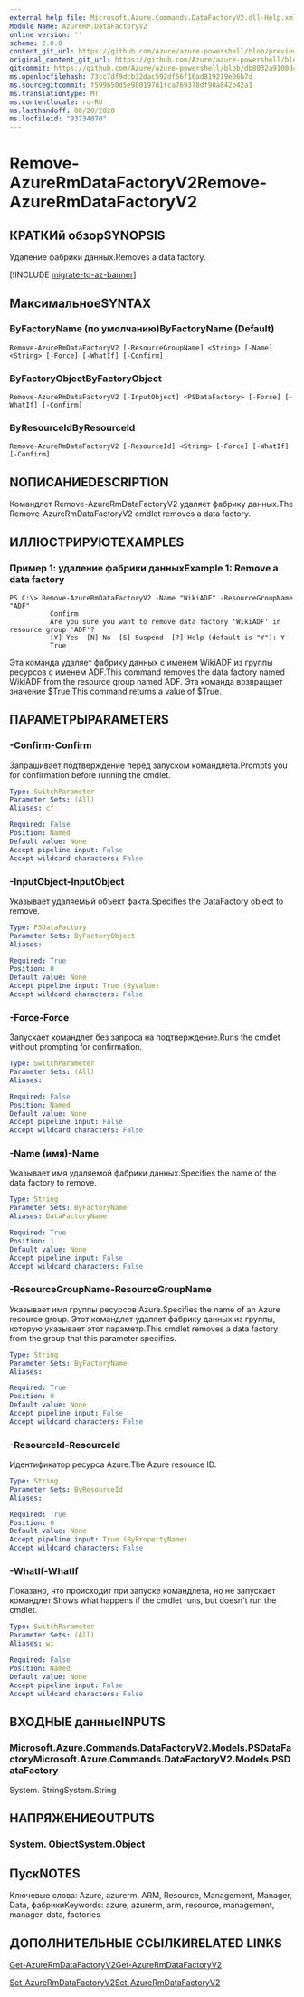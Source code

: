 ```yaml
---
external help file: Microsoft.Azure.Commands.DataFactoryV2.dll-Help.xml
Module Name: AzureRM.DataFactoryV2
online version: ''
schema: 2.0.0
content_git_url: https://github.com/Azure/azure-powershell/blob/preview/src/ResourceManager/DataFactories/Commands.DataFactoryV2/help/Remove-AzureRmDataFactoryV2.md
original_content_git_url: https://github.com/Azure/azure-powershell/blob/preview/src/ResourceManager/DataFactories/Commands.DataFactoryV2/help/Remove-AzureRmDataFactoryV2.md
gitcommit: https://github.com/Azure/azure-powershell/blob/db8032a9100d47fd3aa4248c7807d8e0bb538e83
ms.openlocfilehash: 73cc7df9dcb32dac592df56f16ad819219e06b7d
ms.sourcegitcommit: f599b50d5e980197d1fca769378df90a842b42a1
ms.translationtype: MT
ms.contentlocale: ru-RU
ms.lasthandoff: 08/20/2020
ms.locfileid: "93734070"
---
```

# <span data-ttu-id="3464c-101">Remove-AzureRmDataFactoryV2</span><span class="sxs-lookup"><span data-stu-id="3464c-101">Remove-AzureRmDataFactoryV2</span></span>

## <span data-ttu-id="3464c-102">КРАТКИй обзор</span><span class="sxs-lookup"><span data-stu-id="3464c-102">SYNOPSIS</span></span>
<span data-ttu-id="3464c-103">Удаление фабрики данных.</span><span class="sxs-lookup"><span data-stu-id="3464c-103">Removes a data factory.</span></span>

[!INCLUDE [migrate-to-az-banner](../../includes/migrate-to-az-banner.md)]

## <span data-ttu-id="3464c-104">Максимальное</span><span class="sxs-lookup"><span data-stu-id="3464c-104">SYNTAX</span></span>

### <span data-ttu-id="3464c-105">ByFactoryName (по умолчанию)</span><span class="sxs-lookup"><span data-stu-id="3464c-105">ByFactoryName (Default)</span></span>
```
Remove-AzureRmDataFactoryV2 [-ResourceGroupName] <String> [-Name] <String> [-Force] [-WhatIf] [-Confirm]
```

### <span data-ttu-id="3464c-106">ByFactoryObject</span><span class="sxs-lookup"><span data-stu-id="3464c-106">ByFactoryObject</span></span>
```
Remove-AzureRmDataFactoryV2 [-InputObject] <PSDataFactory> [-Force] [-WhatIf] [-Confirm]
```

### <span data-ttu-id="3464c-107">ByResourceId</span><span class="sxs-lookup"><span data-stu-id="3464c-107">ByResourceId</span></span>
```
Remove-AzureRmDataFactoryV2 [-ResourceId] <String> [-Force] [-WhatIf] [-Confirm]
```

## <span data-ttu-id="3464c-108">NОПИСАНИЕ</span><span class="sxs-lookup"><span data-stu-id="3464c-108">DESCRIPTION</span></span>
<span data-ttu-id="3464c-109">Командлет Remove-AzureRmDataFactoryV2 удаляет фабрику данных.</span><span class="sxs-lookup"><span data-stu-id="3464c-109">The Remove-AzureRmDataFactoryV2 cmdlet removes a data factory.</span></span>

## <span data-ttu-id="3464c-110">ИЛЛЮСТРИРУЮТ</span><span class="sxs-lookup"><span data-stu-id="3464c-110">EXAMPLES</span></span>

### <span data-ttu-id="3464c-111">Пример 1: удаление фабрики данных</span><span class="sxs-lookup"><span data-stu-id="3464c-111">Example 1: Remove a data factory</span></span>
```
PS C:\> Remove-AzureRmDataFactoryV2 -Name "WikiADF" -ResourceGroupName "ADF"
          Confirm
          Are you sure you want to remove data factory 'WikiADF' in resource group 'ADF'?
          [Y] Yes  [N] No  [S] Suspend  [?] Help (default is "Y"): Y
          True
```

<span data-ttu-id="3464c-112">Эта команда удаляет фабрику данных с именем WikiADF из группы ресурсов с именем ADF.</span><span class="sxs-lookup"><span data-stu-id="3464c-112">This command removes the data factory named WikiADF from the resource group named ADF.</span></span>
<span data-ttu-id="3464c-113">Эта команда возвращает значение $True.</span><span class="sxs-lookup"><span data-stu-id="3464c-113">This command returns a value of $True.</span></span>

## <span data-ttu-id="3464c-114">ПАРАМЕТРЫ</span><span class="sxs-lookup"><span data-stu-id="3464c-114">PARAMETERS</span></span>

### <span data-ttu-id="3464c-115">-Confirm</span><span class="sxs-lookup"><span data-stu-id="3464c-115">-Confirm</span></span>
<span data-ttu-id="3464c-116">Запрашивает подтверждение перед запуском командлета.</span><span class="sxs-lookup"><span data-stu-id="3464c-116">Prompts you for confirmation before running the cmdlet.</span></span>

```yaml
Type: SwitchParameter
Parameter Sets: (All)
Aliases: cf

Required: False
Position: Named
Default value: None
Accept pipeline input: False
Accept wildcard characters: False
```

### <span data-ttu-id="3464c-117">-InputObject</span><span class="sxs-lookup"><span data-stu-id="3464c-117">-InputObject</span></span>
<span data-ttu-id="3464c-118">Указывает удаляемый объект факта.</span><span class="sxs-lookup"><span data-stu-id="3464c-118">Specifies the DataFactory object to remove.</span></span>

```yaml
Type: PSDataFactory
Parameter Sets: ByFactoryObject
Aliases: 

Required: True
Position: 0
Default value: None
Accept pipeline input: True (ByValue)
Accept wildcard characters: False
```

### <span data-ttu-id="3464c-119">-Force</span><span class="sxs-lookup"><span data-stu-id="3464c-119">-Force</span></span>
<span data-ttu-id="3464c-120">Запускает командлет без запроса на подтверждение.</span><span class="sxs-lookup"><span data-stu-id="3464c-120">Runs the cmdlet without prompting for confirmation.</span></span>

```yaml
Type: SwitchParameter
Parameter Sets: (All)
Aliases: 

Required: False
Position: Named
Default value: None
Accept pipeline input: False
Accept wildcard characters: False
```

### <span data-ttu-id="3464c-121">-Name (имя)</span><span class="sxs-lookup"><span data-stu-id="3464c-121">-Name</span></span>
<span data-ttu-id="3464c-122">Указывает имя удаляемой фабрики данных.</span><span class="sxs-lookup"><span data-stu-id="3464c-122">Specifies the name of the data factory to remove.</span></span>

```yaml
Type: String
Parameter Sets: ByFactoryName
Aliases: DataFactoryName

Required: True
Position: 1
Default value: None
Accept pipeline input: False
Accept wildcard characters: False
```

### <span data-ttu-id="3464c-123">-ResourceGroupName</span><span class="sxs-lookup"><span data-stu-id="3464c-123">-ResourceGroupName</span></span>
<span data-ttu-id="3464c-124">Указывает имя группы ресурсов Azure.</span><span class="sxs-lookup"><span data-stu-id="3464c-124">Specifies the name of an Azure resource group.</span></span>
<span data-ttu-id="3464c-125">Этот командлет удаляет фабрику данных из группы, которую указывает этот параметр.</span><span class="sxs-lookup"><span data-stu-id="3464c-125">This cmdlet removes a data factory from the group that this parameter specifies.</span></span>

```yaml
Type: String
Parameter Sets: ByFactoryName
Aliases: 

Required: True
Position: 0
Default value: None
Accept pipeline input: False
Accept wildcard characters: False
```

### <span data-ttu-id="3464c-126">-ResourceId</span><span class="sxs-lookup"><span data-stu-id="3464c-126">-ResourceId</span></span>
<span data-ttu-id="3464c-127">Идентификатор ресурса Azure.</span><span class="sxs-lookup"><span data-stu-id="3464c-127">The Azure resource ID.</span></span>

```yaml
Type: String
Parameter Sets: ByResourceId
Aliases: 

Required: True
Position: 0
Default value: None
Accept pipeline input: True (ByPropertyName)
Accept wildcard characters: False
```

### <span data-ttu-id="3464c-128">-WhatIf</span><span class="sxs-lookup"><span data-stu-id="3464c-128">-WhatIf</span></span>
<span data-ttu-id="3464c-129">Показано, что происходит при запуске командлета, но не запускает командлет.</span><span class="sxs-lookup"><span data-stu-id="3464c-129">Shows what happens if the cmdlet runs, but doesn't run the cmdlet.</span></span>

```yaml
Type: SwitchParameter
Parameter Sets: (All)
Aliases: wi

Required: False
Position: Named
Default value: None
Accept pipeline input: False
Accept wildcard characters: False
```

## <span data-ttu-id="3464c-130">ВХОДНЫЕ данные</span><span class="sxs-lookup"><span data-stu-id="3464c-130">INPUTS</span></span>

### <span data-ttu-id="3464c-131">Microsoft.Azure.Commands.DataFactoryV2.Models.PSDataFactory</span><span class="sxs-lookup"><span data-stu-id="3464c-131">Microsoft.Azure.Commands.DataFactoryV2.Models.PSDataFactory</span></span>
<span data-ttu-id="3464c-132">System. String</span><span class="sxs-lookup"><span data-stu-id="3464c-132">System.String</span></span>


## <span data-ttu-id="3464c-133">НАПРЯЖЕНИЕ</span><span class="sxs-lookup"><span data-stu-id="3464c-133">OUTPUTS</span></span>

### <span data-ttu-id="3464c-134">System. Object</span><span class="sxs-lookup"><span data-stu-id="3464c-134">System.Object</span></span>

## <span data-ttu-id="3464c-135">Пуск</span><span class="sxs-lookup"><span data-stu-id="3464c-135">NOTES</span></span>
<span data-ttu-id="3464c-136">Ключевые слова: Azure, azurerm, ARM, Resource, Management, Manager, Data, фабрики</span><span class="sxs-lookup"><span data-stu-id="3464c-136">Keywords: azure, azurerm, arm, resource, management, manager, data, factories</span></span>

## <span data-ttu-id="3464c-137">ДОПОЛНИТЕЛЬНЫЕ ССЫЛКИ</span><span class="sxs-lookup"><span data-stu-id="3464c-137">RELATED LINKS</span></span>
[<span data-ttu-id="3464c-138">Get-AzureRmDataFactoryV2</span><span class="sxs-lookup"><span data-stu-id="3464c-138">Get-AzureRmDataFactoryV2</span></span>]()

[<span data-ttu-id="3464c-139">Set-AzureRmDataFactoryV2</span><span class="sxs-lookup"><span data-stu-id="3464c-139">Set-AzureRmDataFactoryV2</span></span>]()
